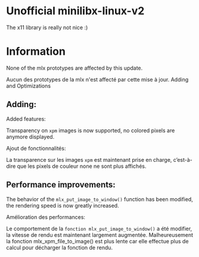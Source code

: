 # Unofficial minilibx-linux-v2

The x11 library is really not nice :)

# Information

None of the mlx prototypes are affected by this update.

Aucun des prototypes de la mlx n'est affecté par cette mise à jour.
Adding and Optimizations

## Adding:

Added features:

Transparency on `xpm` images is now supported, no colored pixels are anymore displayed.

Ajout de fonctionnalités:

La transparence sur les images `xpm` est maintenant prise en charge, c’est-à-dire que les pixels de couleur none ne sont plus affichés.

## Performance improvements:

The behavior of the `mlx_put_image_to_window()` function has been modified, the rendering speed is now greatly increased.

Amélioration des performances:

Le comportement de la `fonction mlx_put_image_to_window()` a été modifier, la vitesse de rendu est maintenant largement augmentée. Malheureusement la fonction mlx_xpm_file_to_image() est plus lente car elle effectue plus de calcul pour décharger la fonction de rendu.
